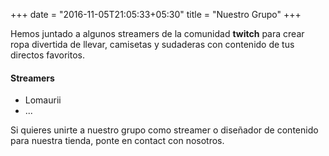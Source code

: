 +++
date = "2016-11-05T21:05:33+05:30"
title = "Nuestro Grupo"
+++

Hemos juntado a algunos streamers de la comunidad **twitch** para crear ropa divertida de llevar, camisetas y sudaderas con contenido de tus directos favoritos.

<div id="twitch-embed"></div>


#### Streamers

* Lomaurii
* ...

Si quieres unirte a nuestro grupo como streamer o diseñador de contenido para nuestra tienda, ponte en contact con nosotros.

<!-- Add a placeholder for the Twitch embed -->
<!-- [1]: /img/about.jpg -->
